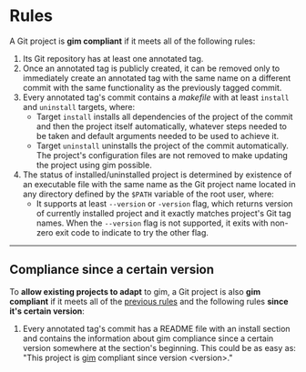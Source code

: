 # Rules

A Git project is **gim compliant** if it meets all of the following rules:

1. Its Git repository has at least one annotated tag.
2. Once an annotated tag is publicly created, it can be removed only to immediately create an annotated tag with the same name on a different commit with the same functionality as the previously tagged commit.
3. Every annotated tag's commit contains a *makefile* with at least `install` and `uninstall` targets, where:
   * Target `install` installs all dependencies of the project of the commit and then the project itself automatically, whatever steps needed to be taken and default arguments needed to be used to achieve it.
   * Target `uninstall` uninstalls the project of the commit automatically. The project's configuration files are not removed to make updating the project using gim possible.
4. The status of installed/uninstalled project is determined by existence of an executable file with the same name as the Git project name located in any directory defined by the `$PATH` variable of the root user, where:
   * It supports at least `--version` or `-version` flag, which returns version of currently installed project and it exactly matches project's Git tag names. When the `--version` flag is not supported, it exits with non-zero exit code to indicate to try the other flag.

---

## Compliance since a certain version

To **allow existing projects to adapt** to gim, a Git project is also **gim compliant** if it meets all of the [previous rules](#rules) and the following rules **since it's certain version**:

1. Every annotated tag's commit has a README file with an install section and contains the information about gim compliance since a certain version somewhere at the section's beginning. This could be as easy as: "This project is [gim](https://gitlab.com/dominiksalvet/gim) compliant since version \<version\>."

